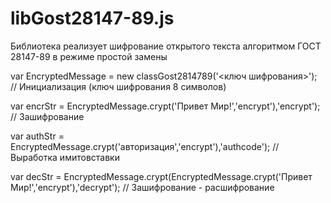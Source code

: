 # libGost28147-89.js

Библиотека реализует шифрование открытого текста алгоритмом ГОСТ 28147-89 в режиме простой замены

var EncryptedMessage = new classGost2814789('<ключ шифрования>'); // Инициализация (ключ шифрования 8 символов)

var encrStr = EncryptedMessage.crypt('Привет Мир!','encrypt'),'encrypt');                       // Зашифрование

var authStr = EncryptedMessage.crypt('авторизация','encrypt'),'authcode');                     // Выработка имитовставки

var decStr = EncryptedMessage.crypt(EncryptedMessage.crypt('Привет Мир!','encrypt'),'decrypt'); // Зашифрование - расшифрование
